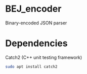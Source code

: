 # BEJ_encoder
Binary-encoded JSON parser

# Dependencies 
Catch2 (C++ unit testing framework)

```bash
sudo apt install catch2
```
